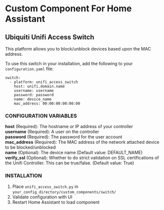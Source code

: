 # Custom Component For Home Assistant
## Ubiquiti Unifi Access Switch

This platform allows you to block/unblock devices based upon the MAC address.

To use this switch in your installation, add the following to your `configuration.yaml` file:

```
switch:
  - platform: unifi_access_switch
    host: unifi.domain.name
    username: username
    password: password
    name: device_name
    mac_address: 00:00:00:00:00:00
```

### CONFIGURATION VARIABLES
**host** (Required): The hostname or IP address of your controller<br />
**username** (Required): A user on the controller<br />
**password** (Required): The password for the user account<br />
**mac_address** (Required): The MAC address of the network attached device to be blocked/unblocked<br />
**name** (Optional): The device name (Default value: DEFAULT_NAME)<br />
**verify_ssl** (Optional): Whether to do strict validation on SSL certifications of the Unifi Controller.  This can be true/false. (Default value: True)<br />

### INSTALLATION
1. Place `unifi_access_switch.py` in `your_config_directory/custom_components/switch/`<br />
2. Validate configuration with UI<br />
3. Restart Home Assistant to load component<br />
